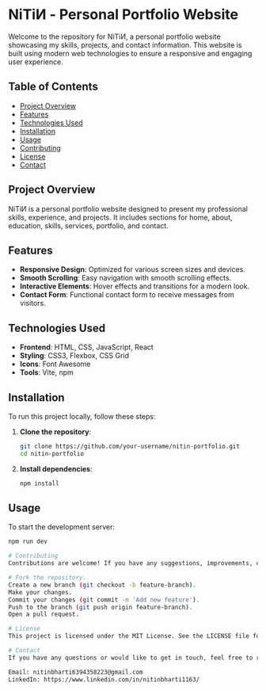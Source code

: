 # NiTiИ - Personal Portfolio Website

Welcome to the repository for NiTiИ, a personal portfolio website showcasing my skills, projects, and contact information. This website is built using modern web technologies to ensure a responsive and engaging user experience.

## Table of Contents

- [Project Overview](#project-overview)
- [Features](#features)
- [Technologies Used](#technologies-used)
- [Installation](#installation)
- [Usage](#usage)
- [Contributing](#contributing)
- [License](#license)
- [Contact](#contact)

## Project Overview

NiTiИ is a personal portfolio website designed to present my professional skills, experience, and projects. It includes sections for home, about, education, skills, services, portfolio, and contact.

## Features

- **Responsive Design**: Optimized for various screen sizes and devices.
- **Smooth Scrolling**: Easy navigation with smooth scrolling effects.
- **Interactive Elements**: Hover effects and transitions for a modern look.
- **Contact Form**: Functional contact form to receive messages from visitors.

## Technologies Used

- **Frontend**: HTML, CSS, JavaScript, React
- **Styling**: CSS3, Flexbox, CSS Grid
- **Icons**: Font Awesome
- **Tools**: Vite, npm

## Installation

To run this project locally, follow these steps:

1. **Clone the repository**:
    ```sh
    git clone https://github.com/your-username/nitin-portfolio.git
    cd nitin-portfolio
    ```

2. **Install dependencies**:
    ```sh
    npm install
    ```

## Usage

To start the development server:

```sh
npm run dev

# Contributing
Contributions are welcome! If you have any suggestions, improvements, or bug fixes, please create an issue or submit a pull request. Follow these steps to contribute:

# Fork the repository.
Create a new branch (git checkout -b feature-branch).
Make your changes.
Commit your changes (git commit -m 'Add new feature').
Push to the branch (git push origin feature-branch).
Open a pull request.

# License
This project is licensed under the MIT License. See the LICENSE file for more details.

# Contact
If you have any questions or would like to get in touch, feel free to reach out:

Email: nitinbharti6394358223@gmail.com
LinkedIn: https://www.linkedin.com/in/nitinbharti1163/
